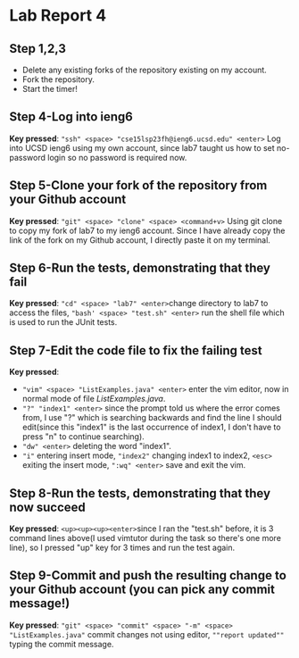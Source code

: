 # Lab Report 4 
## Step 1,2,3
* Delete any existing forks of the repository existing on my account.
* Fork the repository.
* Start the timer!

## Step 4-Log into ieng6
**Key pressed**: `"ssh" <space> "cse15lsp23fh@ieng6.ucsd.edu" <enter>` Log into UCSD ieng6 using my own account, since lab7 taught us how to set no-password login so no password is required now.

## Step 5-Clone your fork of the repository from your Github account
**Key pressed**: `"git" <space> "clone" <space> <command+v>` Using git clone to copy my fork of lab7 to my ieng6 account. Since I have already copy the link of the fork on my Github account, I directly paste it on my terminal.

## Step 6-Run the tests, demonstrating that they fail
**Key pressed**: `"cd" <space> "lab7" <enter>`change directory to lab7 to access the files, `"bash' <space> "test.sh" <enter>` run the shell file which is used to run the JUnit tests.

## Step 7-Edit the code file to fix the failing test
**Key pressed**: 
* `"vim" <space> "ListExamples.java" <enter>` enter the vim editor, now in normal mode of file *ListExamples.java*.
* `"?" "index1" <enter>` since the prompt told us where the error comes from, I use "?" which is searching backwards and find the line I should edit(since this "index1" is the last occurrence of index1, I don't have to press "n" to continue searching).
* `"dw" <enter>` deleting the word "index1".
* `"i"` entering insert mode, `"index2"` changing index1 to index2, `<esc>` exiting the insert mode, `":wq" <enter>` save and exit the vim.

## Step 8-Run the tests, demonstrating that they now succeed
**Key pressed**: `<up><up><up><enter>`since I ran the "test.sh" before, it is 3 command lines above(I used vimtutor during the task so there's one more line), so I pressed "up" key for 3 times and run the test again.

## Step 9-Commit and push the resulting change to your Github account (you can pick any commit message!)
**Key pressed**: `"git" <space> "commit" <space> "-m" <space> "ListExamples.java"` commit changes not using editor, `""report updated""` typing the commit message.



